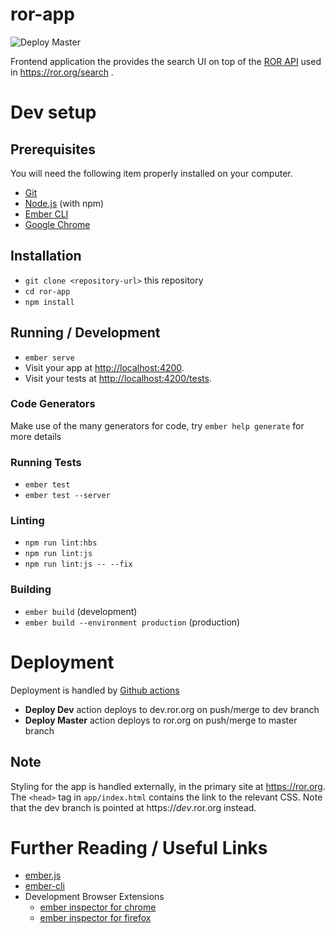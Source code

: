 # ror-app

![Deploy Master](https://github.com/ror-community/ror-app/workflows/Deploy%20Master/badge.svg)

Frontend application the provides the search UI on top of the [ROR API](https://github.com/ror-community/ror-api) used in https://ror.org/search .

# Dev setup

## Prerequisites

You will need the following item properly installed on your computer.

- [Git](https://git-scm.com/)
- [Node.js](https://nodejs.org/) (with npm)
- [Ember CLI](https://ember-cli.com/)
- [Google Chrome](https://google.com/chrome/)

## Installation

- `git clone <repository-url>` this repository
- `cd ror-app`
- `npm install`

## Running / Development

- `ember serve`
- Visit your app at [http://localhost:4200](http://localhost:4200).
- Visit your tests at [http://localhost:4200/tests](http://localhost:4200/tests).

### Code Generators

Make use of the many generators for code, try `ember help generate` for more details

### Running Tests

- `ember test`
- `ember test --server`

### Linting

- `npm run lint:hbs`
- `npm run lint:js`
- `npm run lint:js -- --fix`

### Building

- `ember build` (development)
- `ember build --environment production` (production)

# Deployment

Deployment is handled by [Github actions](https://github.com/ror-community/ror-app/actions)

- **Deploy Dev** action deploys to dev.ror.org on push/merge to dev branch
- **Deploy Master** action deploys to ror.org on push/merge to master branch

## Note

Styling for the app is handled externally, in the primary site at https://ror.org. The `<head>` tag in `app/index.html` contains the link to the relevant CSS. Note that the dev branch is pointed at https://_dev_.ror.org instead.

# Further Reading / Useful Links

- [ember.js](https://emberjs.com/)
- [ember-cli](https://ember-cli.com/)
- Development Browser Extensions
  - [ember inspector for chrome](https://chrome.google.com/webstore/detail/ember-inspector/bmdblncegkenkacieihfhpjfppoconhi)
  - [ember inspector for firefox](https://addons.mozilla.org/en-US/firefox/addon/ember-inspector/)
